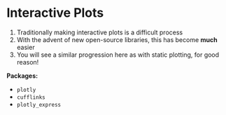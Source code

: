 # Interactive Plots

1. Traditionally making interactive plots is a difficult process
2. With the advent of new open-source libraries, this has become **much** easier
3. You will see a similar progression here as with static plotting, for good reason!

**Packages:**

- `plotly`
- `cufflinks`
- `plotly_express`
